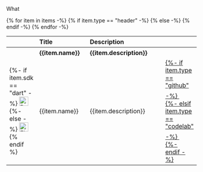 <table class="samples-table table table-striped" style="border-bottom:1px #DADCE0 solid;">
    <tr class="tr-main-head" style="text-align: left">
        <th style="width: 10%"></th>
        <th style="width: 30%">Title</th>
        <th style="width: 50%">Description</th>
        <th style="width: 10%"></th>
    </tr>
    <p>What</p>
    {% for item in items -%}
        {% if item.type == "header" -%}
            <tr class="tr-main-head" style="text-align: left">
                <th></th>
                <th>{{item.name}}</th>
                <th>{{item.description}}</th>
                <th></th>
            </tr>
        {% else -%}
            <tr class="table-row" id="{{item.name}}">
                <td>
                    {%- if item.sdk == "dart" -%}
                        <img src='/assets/images/branding/dart/64.png' alt="Dart icon" width="24px"/>
                    {%- else -%}
                        <img src='/assets/images/branding/flutter/icon/1080.png' alt="Flutter icon" width="24px"/>
                    {% endif %}
                </td>
                <td>
                    <p>{{item.name}}</p>
                </td>
                <td>
                    <p>{{item.description}}</p>
                </td>
                <td>
                    <a class="icon-button" href="{{item.source-link.url}}" target="_blank" rel="noopener" title="{{item.source-link.label}}">
                    {%- if item.type == "github" -%}
                        <svg width="24px" height="24px">
                            <use href="/assets/images/social/github.svg#github"></use>
                        </svg>
                    {%- elsif item.type == "codelab" -%}
                        <svg width="24px" height="24px">
                            <use href="/assets/images/social/google-developers.svg#google-developers"></use>
                        </svg>
                    {%- endif -%}
                    </a>
                </td>
            </tr>
       {% endif -%}
    {% endfor -%}
</table>
